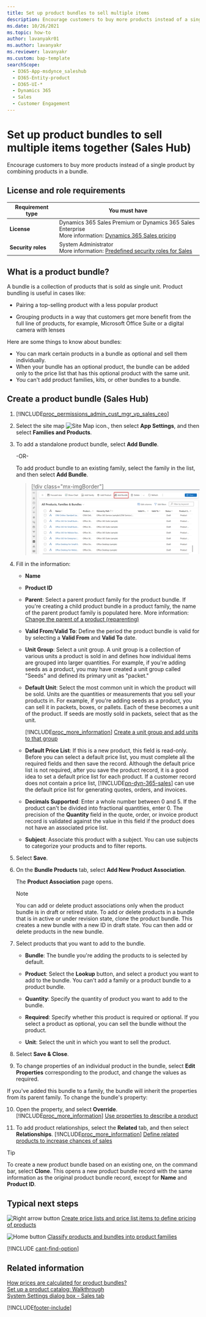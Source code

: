 ```yaml
---
title: Set up product bundles to sell multiple items
description: Encourage customers to buy more products instead of a single product by combining products in a bundle.
ms.date: 10/26/2021
ms.topic: how-to
author: lavanyakr01
ms.author: lavanyakr
ms.reviewer: lavanyakr
ms.custom: bap-template
searchScope: 
  - D365-App-msdynce_saleshub
  - D365-Entity-product
  - D365-UI-*
  - Dynamics 365
  - Sales
  - Customer Engagement
---
```

# Set up product bundles to sell multiple items together (Sales Hub) 

Encourage customers to buy more products instead of a single product by combining products in a bundle.

## License and role requirements
| Requirement type | You must have |  
|-----------------------|---------|
| **License** | Dynamics 365 Sales Premium or Dynamics 365 Sales Enterprise  <br>More information: [Dynamics 365 Sales pricing](https://dynamics.microsoft.com/sales/pricing/) |
| **Security roles** | System Administrator <br> More information: [Predefined security roles for Sales](security-roles-for-sales.md)|


## What is a product bundle?  

A bundle is a collection of products that is sold as single unit. Product bundling is useful in cases like:  
  
- Pairing a top-selling product with a less popular product  
  
- Grouping products in a way that customers get more benefit from the full line of products, for example, Microsoft Office Suite or a digital camera with lenses

Here are some things to know about bundles:  
  
- You can mark certain products in a bundle as optional and sell them individually. 
- When your bundle has an optional product, the bundle can be added only to the price list that has this optional product with the same unit.
- You can't add product families, kits, or other bundles to a bundle.  

## Create a product bundle (Sales Hub)

1. [!INCLUDE[proc_permissions_admin_cust_mgr_vp_sales_ceo](../includes/proc-permissions-admin-cust-mgr-vp-sales-ceo.md)]  
  
2. Select the site map ![Site Map icon.](media/site-map-icon.png "Site map icon"), then select **App Settings**, and then select **Families and Products**.  
  
3. To add a standalone product bundle, select **Add Bundle**.  
  
    -OR-  
  
    To add product bundle to an existing family, select the family in the list, and then select **Add Bundle**.  

    > [!div class="mx-imgBorder"]
    > ![Add Bundle button on the Products grid.](media/add-bundle.png "Add Bundle button on the Products grid")
  
4. Fill in the information:

   - **Name** 

   - **Product ID**

   - **Parent**: Select a parent product family for the product bundle. If you're creating a child product bundle in a product family, the name of the parent product family is populated here. More information: [Change the parent of a product (reparenting)](change-product-parent.md)

   - **Valid From**/**Valid To**: Define the period the product bundle is valid for by selecting a **Valid From** and **Valid To** date.
    
   - **Unit Group**: Select a unit group. A unit group is a collection of various units a product is sold in and defines how individual items are grouped into larger quantities. For example, if you're adding seeds as a product, you may have created a unit group called "Seeds" and defined its primary unit as "packet."  
  
   - **Default Unit**: Select the most common unit in which the product will be sold. Units are the quantities or measurements that you sell your products in. For example, if you're adding seeds as a product, you can sell it in packets, boxes, or pallets. Each of these becomes a unit of the product. If seeds are mostly sold in packets, select that as the unit. 

     [!INCLUDE[proc_more_information](../includes/proc-more-information.md)] [Create a unit group and add units to that group](create-unit-group-add-units-that-group.md)  

   - **Default Price List**: If this is a new product, this field is read-only. Before you can select a default price list, you must complete all the required fields and then save the record. Although the default price list is not required, after you save the product record, it is a good idea to set a default price list for each product. If a customer record does not contain a price list, [!INCLUDE[pn-dyn-365-sales](../includes/pn-dyn-365-sales.md)] can use the default price list for generating quotes, orders, and invoices.

   - **Decimals Supported**: Enter a whole number between 0 and 5. If the product can't be divided into fractional quantities, enter 0. The precision of the **Quantity** field in the quote, order, or invoice product record is validated against the value in this field if the product does not have an associated price list.

   - **Subject**: Associate this product with a subject. You can use subjects to categorize your products and to filter reports. 
  
5. Select **Save**.  
  
6. On the **Bundle Products** tab, select **Add New Product Association**.  
  
    The **Product Association** page opens. 
    > [!NOTE]
    > You can add or delete product associations only when the product bundle is in draft or retired state. To add or delete products in a bundle that is in active or under revision state, clone the product bundle. This creates a new bundle with a new ID in draft state. You can then add or delete products in the new bundle.
  
7. Select products that you want to add to the bundle.  
  
    - **Bundle**: The bundle you're adding the products to is selected by default.  
  
    - **Product**: Select the **Lookup** button, and select a product you want to add to the bundle. You can't add a family or a product bundle to a product bundle.
  
    - **Quantity**: Specify the quantity of product you want to add to the bundle.  
  
    - **Required**: Specify whether this product is required or optional. If you select a product as optional, you can sell the bundle without the product.  
  
    - **Unit**: Select the unit in which you want to sell the product.  
  
8. Select **Save & Close**.  
  
9. To change properties of an individual product in the bundle, select **Edit Properties** corresponding to the product, and change the values as required.  
 
If you've added this bundle to a family, the bundle will inherit the properties from its parent family. To change the bundle's property:

10. Open the property, and select **Override**. [!INCLUDE[proc_more_information](../includes/proc-more-information.md)] [Use properties to describe a product](use-properties-describe-product.md)  
  
11. To add product relationships, select the **Related** tab, and then select **Relationships**. [!INCLUDE[proc_more_information](../includes/proc-more-information.md)] [Define related products to increase chances of sales](define-related-products-increase-chances-sales.md)  


> [!TIP]
> To create a new product bundle based on an existing one, on the command bar, select **Clone**. This opens a new product bundle record with the same information as the original product bundle record, except for **Name** and **Product ID**.  

  
## Typical next steps  
 ![Right arrow button](media/walkthrough-orange-right-arrow.png "Right arrow button") [Create price lists and price list items to define pricing of products](create-price-lists-price-list-items-define-pricing-products.md)  
  
 ![Home button](media/walkthrough-home.png "Home button") [Classify products and bundles into product families](create-product-bundles-sell-multiple-items-together.md)  
  
[!INCLUDE [cant-find-option](../includes/cant-find-option.md)]

## Related information  
[How prices are calculated for product bundles?](pricing-product-bundles.md)  
[Set up a product catalog: Walkthrough](set-up-product-catalog-walkthrough.md)   
[System Settings dialog box - Sales tab](/power-platform/admin/system-settings-dialog-box-sales-tab)


[!INCLUDE[footer-include](../includes/footer-banner.md)]
